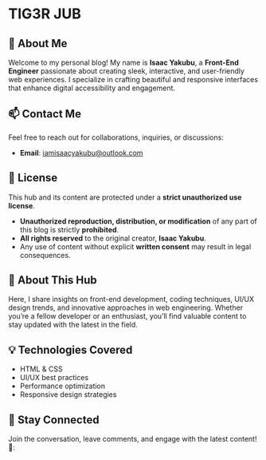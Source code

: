# TIG3R JUB

## 🚀 About Me
Welcome to my personal blog! My name is **Isaac Yakubu**, a **Front-End Engineer** passionate about creating sleek, interactive, and user-friendly web experiences. I specialize in crafting beautiful and responsive interfaces that enhance digital accessibility and engagement.

## 📫 Contact Me
Feel free to reach out for collaborations, inquiries, or discussions:
- **Email**: [iamisaacyakubu@outlook.com](mailto:iamisaacyakubu@outlook.com)

## 📜 License
This hub and its content are protected under a **strict unauthorized use license**.  
- **Unauthorized reproduction, distribution, or modification** of any part of this blog is strictly **prohibited**.  
- **All rights reserved** to the original creator, **Isaac Yakubu**.  
- Any use of content without explicit **written consent** may result in legal consequences.

## 📝 About This Hub
Here, I share insights on front-end development, coding techniques, UI/UX design trends, and innovative approaches in web engineering. Whether you’re a fellow developer or an enthusiast, you’ll find valuable content to stay updated with the latest in the field.

## 💡 Technologies Covered
- HTML & CSS
- UI/UX best practices
- Performance optimization
- Responsive design strategies

## 🔗 Stay Connected
Join the conversation, leave comments, and engage with the latest content!
🚀:
